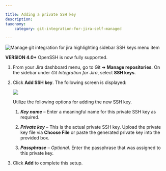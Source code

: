 ```yaml
---

title: Adding a private SSH key
description:
taxonomy:
    category: git-integration-for-jira-self-managed

---
```

![Manage git integration for jira highlighting sidebar SSH keys menu item](https://bigbrassband.atlassian.net/wiki/download/attachments/1930396698/gitserver-add-ssh-keys.png?version=1&modificationDate=1630642802720&cacheVersion=1&api=v2)

<div class="bbb-callout bbb--info">
    <div class="irow">
    <div class="ilogobox">
        <span class="logoimg"></span>
    </div>
    <div class="imsgbox">
        <b>VERSION 4.0+</b> OpenSSH is now fully supported.
    </div>
    </div>
</div>

1.  From your Jira dashboard menu, go to Git ➜ **Manage repositories**. On the sidebar under _Git Integration for Jira_, select **SSH keys**.

2.  Click **Add SSH key**. The following screen is displayed:

    ![](https://bigbrassband.atlassian.net/wiki/download/thumbnails/1930396698/add-ssh-key-input-screen(c).png?version=1&modificationDate=1630642802480&cacheVersion=1&api=v2&width=374&height=400)

    Utilize the following options for adding the new SSH key.

    1.  _**Key name**_ – Enter a meaningful name for this private SSH key as required.

    2.  _**Private key**_ – This is the actual private SSH key. Upload the private key file via **Choose File** or paste the generated private key into the provided box.

    3.  _**Passphrase**_ – _Optional._ Enter the passphrase that was assigned to this private key.

3.  Click **Add** to complete this setup.

